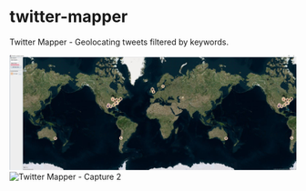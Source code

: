 # twitter-mapper
Twitter Mapper - Geolocating tweets filtered by keywords.

![Twitter Mapper - Capture 1](https://github.com/jlnkls/twitter-mapper/blob/main/doc/twitter-mapper-1.png)
![Twitter Mapper - Capture 2](https://github.com/jlnkls/twitter-mapper/blob/main/doc/twitter-mapper-2.png)
